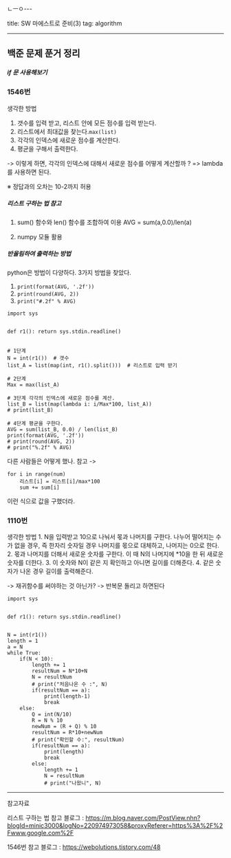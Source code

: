 ㄴㅡㅇ---

title: SW 마에스트로 준비(3)
tag: algorithm

---



## 백준 문제 푼거 정리

##### if 문 사용해보기

### 1546번

생각한 방법
 1. 갯수를 입력 받고, 리스트 안에 모든 점수를 입력 받는다.
 2. 리스트에서  최대값을 찾는다.`max(list)`
 3. 각각의 인덱스에 새로운 점수를 계산한다.
 4. 평균을 구해서 출력한다.

-> 이렇게 하면, 각각의 인덱스에 대해서 새로운 점수를 어떻게 계산할까 ? => lambda를 사용하면 된다.

※ 정답과의 오차는 10-2까지 허용

##### 리스트 구하는 법 참고

1.	sum() 함수와 len() 함수를 조합하여 이용
AVG = sum(a,0.0)/len(a)

2.	numpy 모듈 활용

##### 반올림하여 출력하는 방법 

python은 방법이 다양하다. 3가지 방법을 찾았다.
1. `print(format(AVG, '.2f'))`
2. `print(round(AVG, 2))`
3. `print("#.2f" % AVG)`

```
import sys


def r1(): return sys.stdin.readline()


# 1단계
N = int(r1())  # 갯수
list_A = list(map(int, r1().split()))  # 리스트로 입력 받기

# 2단계
Max = max(list_A)

# 3단계 각각의 인덱스에 새로운 점수를 계산.
list_B = list(map(lambda i: i/Max*100, list_A))
# print(list_B)

# 4단계 평균을 구한다.
AVG = sum(list_B, 0.0) / len(list_B)
print(format(AVG, '.2f'))
# print(round(AVG, 2))
# print("%.2f" % AVG)

```
다른 사람들은 어떻게 했나. 참고 ->
```
for i in range(num)
	리스트[i] = 리스트[i]/max*100
    sum += sum[i]
```
이런 식으로 값을 구했더라.


### 1110번

생각한 방법
	1. N을 입력받고 10으로 나눠서 몫과 나머지를 구한다. 나누어 떨어지는 수가 없을 경우, 즉 한자리 숫자일 경우   나머지를 몫으로 대체하고, 나머지는 0으로 한다.
	2. 몫과 나머지를 더해서 새로운 숫자를 구한다. 이 때 N의 나머지에 *10을 한 뒤 새로운 숫자를 더한다.
	3. 이 숫자와 N이 같은 지 확인하고 아니면 길이를 더해준다.
	4. 같은 숫자가 나온 경우 길이를 출력해준다.

-> 재귀함수를 써야하는 것 아닌가? -> 반복문 돌리고 하면된다

```
import sys


def r1(): return sys.stdin.readline()


N = int(r1())
length = 1
a = N
while True:
    if(N < 10):
        length += 1
        resultNum = N*10+N
        N = resultNum
        # print("처음나온 수 :", N)
        if(resultNum == a):
            print(length-1)
            break
    else:
        Q = int(N/10)
        R = N % 10
        newNum = (R + Q) % 10
        resultNum = R*10+newNum
        # print("확인할 수:", resultNum)
        if(resultNum == a):
            print(length)
            break
        else:
            length += 1
            N = resultNum
            # print("나왔니", N)

```










- - -
 
참고자료 

리스트 구하는 법 참고 블로그 : https://m.blog.naver.com/PostView.nhn?blogId=minic3000&logNo=220974973058&proxyReferer=https%3A%2F%2Fwww.google.com%2F

1546번 참고 블로그 : https://webolutions.tistory.com/48

